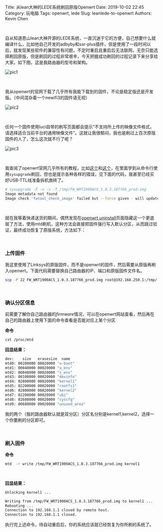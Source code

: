 Title: 从lean大神的LEDE系统刷回原版Openwrt
Date: 2019-10-02 22:45
Category: 玩电脑
Tags: openwrt, lede
Slug: leanlede-to-openwrt
Authors: Kevin Chen

<br />

自从知道恩山lean大神开源的LEDE系统，一直沉迷于它的方便，自己想要什么就编译什么，比如他自己开发的adbyby和ssr-plus插件，但是使用了一段时间以后，就发现某些软件的兼容性有问题，不定时重启且重启后无法联网，无奈只能选择刷回原版，但是刷回的过程非常艰辛，今天把握成功刷回的过程记录下来分享给大家。如下图，这是我路由器的型号和架构。

![pic1](https://chenwrt.com:843/uploads/big/3f3f5bc7ffa7c103ca94e47b23520fbd.jpg)



<br />

我从openwrt的官网下载了几乎所有我能下载到的固件，不论是稳定版还是开发版。（中间混杂着一个newifi3的固件请无视）

![pic2](https://chenwrt.com:843/uploads/big/04c939bb53db6a21d5b0ad6775853e6b.jpg)



<br />

任何一个固件使用luci自带的刷写页面都会提示“不支持所上传的映像文件格式，请选择适合当前平台的通用映像文件”。这就让我很郁闷，我也是刷过上百次原版固件的人了，怎么这次就不行了呢？

![pic3](https://chenwrt.com:843/uploads/big/3f2f2b5d84b2ccaaf569563b875d46ed.jpg)



<br />

我查阅了openwrt官网几乎所有的教程，比如[这个](https://openwrt.org/toh/linksys/linksys_wrt1900acs)和[这个](https://openwrt.org/toh/linksys/wrt_ac_series)，在里面学到从命令行使用`sysupgrade`刷回，但也是提示各种各样的错误，见下面的代码，我甚至已经买好USB-TTL线准备拆机救砖了。

```bash
# sysupgrade -F -n -v -T /tmp/FW_WRT1900ACS_1.0.3.187766_prod.img 
Image metadata not found
Image check 'fwtool_check_image' failed but --force given - will update anyway!
```



<br />

就在我等着快递送货的期间，偶然发现在[openwrt uninstall](https://openwrt.org/docs/guide-user/installation/generic.uninstall)页面隐藏这一个更底层了方法，使用mtd刷机，这种方法会直接把固件强行写入默认分区，从而跳过验证，最终成功恢复了原版系统，方法如下：



<br />

### 上传固件

我这里使用了Linksys的原版固件，而不是openwrt的固件，然后需要从原版再刷入openwrt。下面代码需要替换自己路由器的IP、端口和原版固件文件名。

```bash
scp -P 22 FW_WRT1900ACS_1.0.3.187766_prod.img root@192.168.250.1:/tmp/
```

<br />

### 确认分区信息

前需要了解你自己路由器的*firmware*情况，可以在openwrt网站查看，然后再在自己的路由器上使用下面的命令查看是否能对应上某个分区

**命令**

```bash
cat /proc/mtd 
```

**回显结果：**

```bash
dev:    size   erasesize  name
mtd0: 00200000 00020000 "u-boot"
mtd1: 00040000 00020000 "u_env"
mtd2: 00040000 00020000 "s_env"
mtd3: 00100000 00020000 "devinfo"
mtd4: 02800000 00020000 "kernel1"
mtd5: 02200000 00020000 "rootfs1"
mtd6: 02800000 00020000 "kernel2"
mtd7: 02200000 00020000 "ubi"
mtd8: 02600000 00020000 "syscfg"
mtd9: 00680000 00020000 "unused_area"
```

我的两个（我的路由器默认就是双分区）分区名分别是kernel1,kernel2，选择一个你要刷的分区即可。

<br />

### 刷入固件

**命令**

```bash
mtd  -r write /tmp/FW_WRT1900ACS_1.0.3.187766_prod.img kernel1
```

<br />

**回显结果：**

```bash
Unlocking kernel1 ...

Writing from /tmp/FW_WRT1900ACS_1.0.3.187766_prod.img to kernel1 ...     
Rebooting ...
Connection to 192.168.1.1 closed by remote host.
Connection to 192.168.1.1 closed.
```



执行完上述命令，待自动重启后，你的系统应该就已经恢复为你所刷的系统了。

<br />





